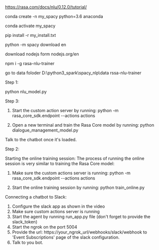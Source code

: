 
https://rasa.com/docs/nlu/0.12.0/tutorial/

conda create -n my_spacy python=3.6 anaconda

conda activate my_spacy

pip install -r my_install.txt

python -m spacy download en

download nodejs form nodejs.org/en

npm i -g rasa-nlu-trainer

go to data foloder
D:\python3_spark\spacy_nlp\data  rssa-nlu-trainer



Step 1:

python nlu_model.py


Step 3:

1. Start the custom action server by running:
python -m rasa_core_sdk.endpoint --actions actions

2. Open a new terminal and train the Rasa Core model by running:
python dialogue_management_model.py

Talk to the chatbot once it's loaded.

Step 2:

Starting the online training session:
The process of running the online session is very similar to training the Rasa Core model:

1. Make sure the custom actions server is running:
python -m rasa_core_sdk.endpoint --actions actions

2. Start the online training session by running:
python train_online.py


Connecting a chatbot to Slack:
1. Configure the slack app as shown in the video
2. Make sure custom actions server is running
3. Start the agent by running run_app.py file (don't forget to provide the slack_token)
4. Start the ngrok on the port 5004
5. Provide the url: https://your_ngrok_url/webhooks/slack/webhook to 'Event Subscriptions' page of the slack configuration.
6. Talk to you bot.




